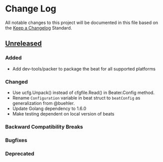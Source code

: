 # Change Log
All notable changes to this project will be documented in this file based on the
[Keep a Changelog](http://keepachangelog.com/) Standard.

## [Unreleased](...HEAD)
### Added
- Add dev-tools/packer to package the beat for all supported platforms

### Changed
- Use ucfg.Unpack() instead of cfgfile.Read() in Beater.Config method.
- Rename `Configuration` variable in beat struct to `beatConfig` as generalization from @buehler.
- Update Golang dependency to 1.6.0
- Make testing dependent on local version of beats

### Backward Compatibility Breaks

### Bugfixes

### Deprecated
